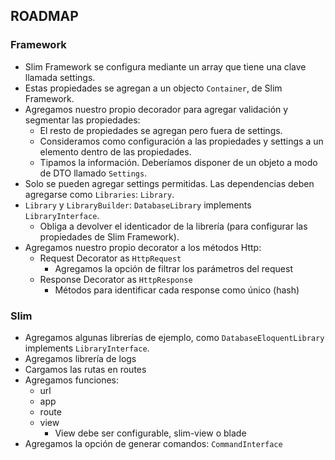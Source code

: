 ## ROADMAP

### Framework

* Slim Framework se configura mediante un array que tiene una clave llamada settings.
* Estas propiedades se agregan a un objecto `Container`, de Slim Framework.
* Agregamos nuestro propio decorador para agregar validación y segmentar las propiedades:
  * El resto de propiedades se agregan pero fuera de settings.
  * Consideramos como configuración a las propiedades y settings a un elemento dentro de las propiedades.
  * Tipamos la información. Deberíamos disponer de un objeto a modo de DTO llamado `Settings`.
* Solo se pueden agregar settings permitidas. Las dependencias deben agregarse como `Libraries`: `Library`.
* `Library` y `LibraryBuilder`: `DatabaseLibrary` implements `LibraryInterface`.
  * Obliga a devolver el identicador de la librería (para configurar las propiedades de Slim Framework).
* Agregamos nuestro propio decorator a los métodos Http:
  * Request Decorator as `HttpRequest`
    * Agregamos la opción de filtrar los parámetros del request
  * Response Decorator as `HttpResponse`
    * Métodos para identificar cada response como único (hash)

### Slim
* Agregamos algunas librerías de ejemplo, como `DatabaseEloquentLibrary` implements `LibraryInterface`.
* Agregamos librería de logs
* Cargamos las rutas en routes
* Agregamos funciones:
  * url
  * app
  * route
  * view
    * View debe ser configurable, slim-view o blade 
* Agregamos la opción de generar comandos: `CommandInterface`